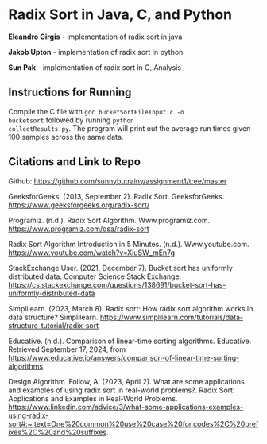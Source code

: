<h1>Radix Sort in Java, C, and Python</h1>

<strong>Eleandro Girgis</strong> - implementation of radix sort in
java

<strong>Jakob Upton</strong> - implementation of radix sort in python

<strong>Sun Pak</strong> - implementation of radix sort in C, Analysis

<h2>Instructions for Running</h2>

Compile the C file with
<code>gcc bucketSortFileInput.c -o bucketsort</code>
followed by running
<code>python collectResults.py</code>.
The program will print out the average run times given 100 samples across the same data.



<h2>Citations and Link to Repo</h2>

Github: https://github.com/sunnybutrainy/assignment1/tree/master 

GeeksforGeeks. (2013, September 2). Radix Sort. GeeksforGeeks. https://www.geeksforgeeks.org/radix-sort/


Programiz. (n.d.). Radix Sort Algorithm. Www.programiz.com. https://www.programiz.com/dsa/radix-sort


‌Radix Sort Algorithm Introduction in 5 Minutes. (n.d.). Www.youtube.com. https://www.youtube.com/watch?v=XiuSW_mEn7g
‌

StackExchange User. (2021, December 7). Bucket sort has uniformly distributed data. Computer Science Stack Exchange. https://cs.stackexchange.com/questions/138691/bucket-sort-has-uniformly-distributed-data


Simplilearn. (2023, March 8). Radix sort: How radix sort algorithm works in data structure? Simplilearn. https://www.simplilearn.com/tutorials/data-structure-tutorial/radix-sort


Educative. (n.d.). Comparison of linear-time sorting algorithms. Educative. Retrieved September 17, 2024, from https://www.educative.io/answers/comparison-of-linear-time-sorting-algorithms

Design Algorithm  Follow, A. (2023, April 2). What are some applications and examples of using radix sort in real-world problems?. Radix Sort: Applications and Examples in Real-World Problems. https://www.linkedin.com/advice/3/what-some-applications-examples-using-radix-sort#:~:text=One%20common%20use%20case%20for,codes%2C%20prefixes%2C%20and%20suffixes. 
